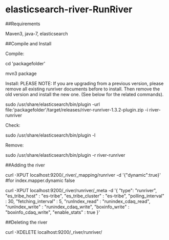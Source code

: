 elasticsearch-river-RunRiver
==========================

##Requirements

Maven3, java-7, elasticsearch

##Compile and Install

Compile:

cd 'packagefolder'

mvn3 package

Install:
PLEASE NOTE: If you are upgrading from a previous version, please remove all existing runriver documents before to install. Then remove the old version and install the new one. (See below for the related commands).

sudo /usr/share/elasticsearch/bin/plugin -url file:'packagefolder'/target/releases/river-runriver-1.3.2-plugin.zip -i river-runriver

Check:

sudo /usr/share/elasticsearch/bin/plugin  -l

Remove:

sudo /usr/share/elasticsearch/bin/plugin  -r river-runriver


##Adding the river

curl -XPUT localhost:9200/_river/_mapping/runriver -d '{"dynamic":true}'  #for index.mapper.dynamic false

curl -XPUT localhost:9200/_river/runriver/_meta -d '{
    "type": "runriver",
    "es_tribe_host" : "es-tribe",
    "es_tribe_cluster" : "es-tribe",
    "polling_interval" : 30,
    "fetching_interval" : 5,
    "runIndex_read" : "runindex_cdaq_read",
    "runIndex_write" : "runindex_cdaq_write",
    "boxinfo_write" : "boxinfo_cdaq_write",
    "enable_stats"  : true
}'

##Deleting the river

curl -XDELETE localhost:9200/_river/runriver/



